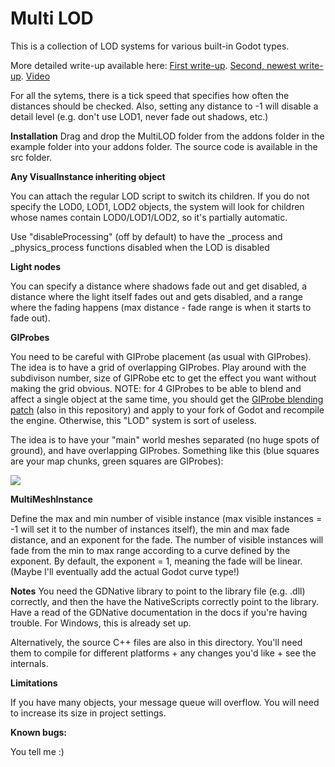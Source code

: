 # Multi LOD
This is a collection of LOD systems for various built-in Godot types.

More detailed write-up available here:
[First write-up](https://puchik.now.sh/posts/lod/).
[Second, newest write-up](https://puchik.now.sh/posts/multithreaded-lod/).
[Video](https://www.youtube.com/watch?v=4xWTnD7X1jU)

For all the sytems, there is a tick speed that specifies how often the distances should be checked. Also, setting any distance to -1 will disable a detail level (e.g. don't use
LOD1, never fade out shadows, etc.)

**Installation**
Drag and drop the MultiLOD folder from the addons folder in the example folder into your addons folder. The source code is available in the src folder.

**Any VisualInstance inheriting object**

You can attach the regular LOD script to switch its children. If you do not specify the LOD0, LOD1, LOD2 objects, the
system will look for children whose names contain LOD0/LOD1/LOD2, so it's partially automatic.

Use "disableProcessing" (off by default) to have the \_process and \_physics_process functions disabled when the LOD is disabled

**Light nodes** 

You can specify a distance where shadows fade out and get disabled, a distance where the light itself fades out and gets disabled,
and a range where the fading happens (max distance - fade range is when it starts to fade out).

**GIProbes**

You need to be careful with GIProbe placement (as usual with GIProbes). The idea is to have a grid of overlapping GIProbes. Play around with the subdivison number, size of GIPRobe etc to get the effect you want without making the grid obvious. NOTE: for 4 GIProbes to be able to blend and affect a single object at the same time, you should get the [GIProbe blending patch](https://github.com/puchik/godot-extras/tree/master/patches/giprobe-blending) (also in this repository) and apply to your fork of Godot and recompile the engine. Otherwise, this "LOD" system is sort of useless.

The idea is to have your "main" world meshes separated (no huge spots of ground), and have overlapping GIProbes. Something like this (blue squares are your map chunks, green squares are GIProbes):

![](https://puchik.now.sh/images/lod-post/giprobe-layout.jpg)

**MultiMeshInstance**

Define the max and min number of visible instance (max visible instances = -1 will set it to the number of instances itself), the min and max fade distance, and an exponent for the fade. The number of visible instances will fade from the min to max range according to a curve
defined by the exponent. By default, the exponent = 1, meaning the fade will be linear. (Maybe I'll eventually add the actual Godot curve type!)


**Notes**
You need the GDNative library to point to the library file (e.g. .dll) correctly, and then the have the NativeScripts correctly point to the library. Have a read of the GDNative documentation in the docs if you're having trouble.
For Windows, this is already set up.

Alternatively, the source C++ files are also in this directory. You'll need them to compile for different platforms + any changes you'd like + see the internals.

**Limitations**

If you have many objects, your message queue will overflow. You will need to increase its size in project settings.

**Known bugs:**

You tell me :)
